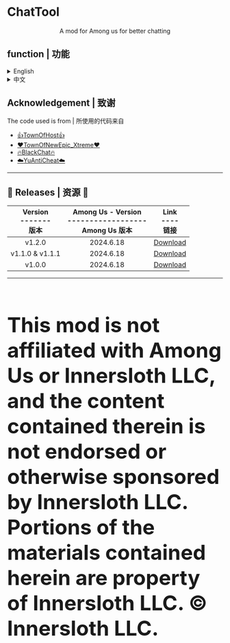 # ChatTool
<p align="center" dir="auto">
A mod for Among us for better chatting
</p>
<h2> function | 功能</h2>
<details>
        <summary>English</summary>
  <h3>key</h3>

  + Ctrl + C --- Copy
  + Ctrl + V --- Paste
  + Ctrl + X --- Cut

  <h3>Other</h3>

  + Click "↑" or "↓" to get the historical message
  + The number of letters that can be entered becomes 10000 (due to Among Us' Anti cheat, messages that exceed 100 characters cannot be sent where Among Us are not allowed.)
  + Translucent message background

</details>
<details>
        <summary>中文</summary>
  <h3>快捷键</h3>

  + Ctrl + C --- 复制
  + Ctrl + V --- 粘贴
  + Ctrl + X --- 剪切

  <h3>其它</h3>

  + 使用 "↑" 或者 "↓" 以获取历史消息
  + 可输入的字数达到10000（但不能在树懒反作弊"罩着"的地方发送超过100个，否则直接给你踢了:) ）
  + 将消息背景换为半透明
</details>

<h2>Acknowledgement | 致谢</h2>
<p>The code used is from | 所使用的代码来自

+ [:+1:TownOfHost:+1:](https://github.com/tukasa0001/TownOfHost)
+ [:heart:TownOfNewEpic_Xtreme:heart:](https://github.com/XtremeWave/TownOfNewEpic_Xtreme)
+ [:fire:BlackChat:fire:](https://gitlab.com/yu9522124/BlackChat)
+ [:cloud:YuAntiCheat:cloud:](https://github.com/Night-Gua/YuAntiCheat)

</p>

---
## 🎁 Releases | 资源 🎁 
| Version<br>-------<br>版本| Among Us - Version<br>------------------<br>Among Us 版本 | Link<br>----<br>链接 |
|:---:|:---:|:---:|
| v1.2.0 |2024.6.18| [Download](https://github.com/miaoice/ChatTool/releases/tag/1.2.0) |
| v1.1.0 & v1.1.1 | 2024.6.18 | [Download](https://github.com/miaoice/ChatTool/releases/tag/v1.1.0%26v1.1.1) |
| v1.0.0 | 2024.6.18 | [Download](https://github.com/miaoice/ChatTool/releases/tag/v1.0.0) |
---

<br>
<font size=150%><b><p>This mod is not affiliated with Among Us or Innersloth LLC, and the content contained therein is not endorsed or otherwise sponsored by Innersloth LLC. Portions of the materials contained herein are property of Innersloth LLC. © Innersloth LLC.</p></b></font>

